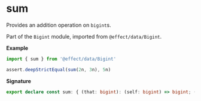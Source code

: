# sum

Provides an addition operation on `bigint`s.

Part of the `Bigint` module, imported from `@effect/data/Bigint`.

**Example**

```ts
import { sum } from '@effect/data/Bigint'

assert.deepStrictEqual(sum(2n, 3n), 5n)
```

**Signature**

```ts
export declare const sum: { (that: bigint): (self: bigint) => bigint; (self: bigint, that: bigint): bigint }
```
